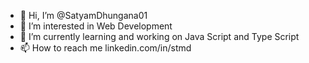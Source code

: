 - 👋 Hi, I’m @SatyamDhungana01
- 👀 I’m interested in Web Development
- 🌱 I’m currently learning and working on Java Script and Type Script
- 📫 How to reach me linkedin.com/in/stmd
